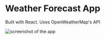 # Weather Forecast App

Built with React. Uses OpenWeatherMap's API

![screenshot of the app](https://raw.githubusercontent.com/alexkowsik/react-weather-app/master/src/images/screenshot.png "New York")
